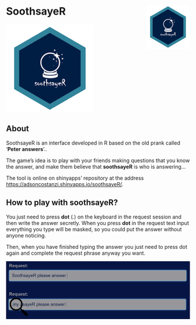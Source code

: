 SoothsayeR <img src="app/www/img/thumbnail.PNG" align="right" width="120" />
============================================================================

![](thumbnail.PNG)

About
-----

SoothsayeR is an interface developed in R based on the old prank called
‘**Peter answers**’..

The game’s idea is to play with your friends making questions that you
know the answer, and make them believe that <b>soothsayeR</b> is who is
answering…

The tool is online on shinyapps’ repository at the address
<a href="https://adsoncostanzi.shinyapps.io/soothsayeR/" class="uri">https://adsoncostanzi.shinyapps.io/soothsayeR/</a>.

How to play with soothsayeR?
----------------------------

You just need to press **dot** (.) on the keyboard in the request
session and then write the answer secretly. When you press **dot** in
the request text input everything you type will be masked, so you could
put the answer without anyone noticing.

Then, when you have finished typing the answer you just need to press
dot again and complete the request phrase anyway you want.

![](app/www/img/request_ok.PNG)
